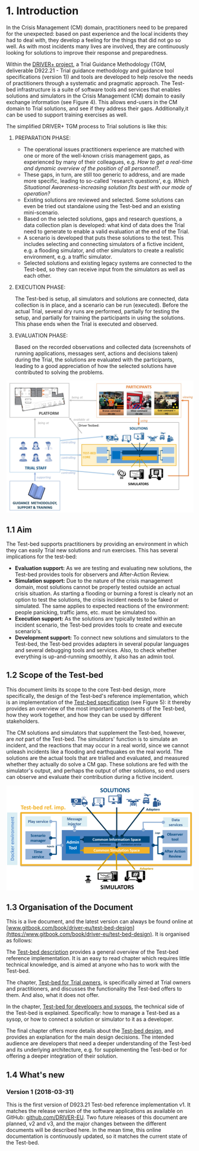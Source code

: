 # 1. Introduction

In the Crisis Management (CM) domain, practitioners need to be prepared for the unexpected: based on past experience and the local incidents they had to deal with, they develop a feeling for the things that did not go so well. As with most incidents many lives are involved, they are continuously looking for solutions to improve their response and preparedness.

Within the [DRIVER+ project](http://www.driver-project.eu), a Trial Guidance Methodology (TGM, deliverable D922.21 - Trial guidance methodology and guidance tool specifications (version 1)) and tools are developed to help resolve the needs of practitioners through a systematic and pragmatic approach. The Test-bed infrastructure is a suite of software tools and services that enables solutions and simulators in the Crisis Management (CM) domain to easily exchange information (see Figure 4). This allows end-users in the CM domain to Trial solutions, and see if they address their gaps. Additionally,it can be used to support training exercises as well.

The simplified DRIVER+ TGM process to Trial solutions is like this:

1. PREPARATION PHASE:

   - The operational issues practitioners experience are matched with one or more of the well-known crisis management gaps, as experienced by many of their colleagues, e.g. *How to get a real-time and dynamic overview of the position of all personnel?*.
   - These gaps, in turn, are still too generic to address, and are made more specific, leading to so-called 'research questions', e.g. *Which Situational Awareness-increasing solution fits best with our mode of operation?*
   - Existing solutions are reviewed and selected. Some solutions can even be tried out standalone using the Test-bed and an existing mini-scenario.
   - Based on the selected solutions, gaps and research questions, a data collection plan is developed: what kind of data does the Trial need to generate to enable a valid evaluation at the end of the Trial.
   - A scenario is developed that puts these solutions to the test. This includes selecting and connecting simulators of a fictive incident, e.g. a flooding simulator, and other simulators to create a realistic environment, e.g. a traffic simulator.
   - Selected solutions and existing legacy systems are connected to the Test-bed, so they can receive input from the simulators as well as each other.

2. EXECUTION PHASE:

   The Test-bed is setup, all simulators and solutions are connected, data collection is in place, and a scenario can be run (executed). Before the actual Trial, several dry runs are performed, partially for testing the setup, and partially for training the participants in using the solutions. This phase ends when the Trial is executed and observed.

3. EVALUATION PHASE:

   Based on the recorded observations and collected data (screenshots of running applications, messages sent, actions and decisions taken) during the Trial, the solutions are evaluated with the participants, leading to a good appreciation of how the selected solutions have contributed to solving the problems.

![Test-bed environment](img/test-bed-environment.jpg)

## 1.1 Aim

The Test-bed supports practitioners by providing an environment in which they can easily Trial new solutions and run exercises. This has several implications for the test-bed:

- **Evaluation support:** As we are testing and evaluating new solutions, the Test-bed provides tools for observers and After-Action Review.
- **Simulation support:** Due to the nature of the crisis management domain, most solutions cannot be properly tested outside an actual crisis situation. As starting a flooding or burning a forest is clearly not an option to test the solutions, the crisis incident needs to be faked or simulated. The same applies to expected reactions of the environment: people panicking, traffic jams, etc. must be simulated too.
- **Execution support:** As the solutions are typically tested within an incident scenario, the Test-bed provides tools to create and execute scenario's.
- **Development support:** To connect new solutions and simulators to the Test-bed, the Test-bed provides adapters in several popular languages and several debugging tools and services. Also, to check whether everything is up-and-running smoothly, it also has an admin tool.

## 1.2 Scope of the Test-bed

This document limits its scope to the core Test-bed design, more specifically, the design of the Test-bed's reference implementation, which is an implementation of the [Test-bed specification](https://driver-eu.gitbooks.io/test-bed-specification) (see Figure 5): it thereby provides an overview of the most important components of the Test-bed, how they work together, and how they can be used by different stakeholders.

The CM solutions and simulators that supplement the Test-bed, however, are *not* part of the Test-bed. The simulators' function is to simulate an incident, and the reactions that may occur in a real world, since we cannot unleash incidents like a flooding and earthquakes on the real world. The solutions are the actual tools that are trialled and evaluated, and measured whether they actually do solve a CM gap. These solutions are fed with the simulator's output, and perhaps the output of other solutions, so end users can observe and evaluate their contribution during a fictive incident.

![Scope of the test-bed](img/test-bed-components-explained.png)

## 1.3 Organisation of the Document

This is a live document, and the latest version can always be found online at [www.gitbook.com/book/driver-eu/test-bed-design](https://www.gitbook.com/book/driver-eu/test-bed-design). It is organised as follows:

The [Test-bed description](test-bed-description.md) provides a general overview of the Test-bed reference implementation. It is an easy to read chapter which requires little technical knowledge, and is aimed at anyone who has to work with the Test-bed.

The chapter, [Test-bed for Trial owners](Trial-owners.md), is specifically aimed at Trial owners and practitioners, and discusses the functionality the Test-bed offers to them. And also, what it does not offer.

In the chapter, [Test-bed for developers and sysops](developers.md), the technical side of the Test-bed is explained. Specifically: how to manage a Test-bed as a sysop, or how to connect a solution or simulator to it as a developer.

The final chapter offers more details about the [Test-bed design](design.md), and provides an explanation for the main design decisions. The intended audience are developers that need a deeper understanding of the Test-bed and its underlying architecture, e.g. for supplementing the Test-bed or for offering a deeper integration of their solution.

## 1.4 What's new

### Version 1 (2018-03-31)

This is the first version of D923.21 Test-bed reference implementation v1. It matches the release version of the software applications as available on GitHub: [github.com/DRIVER-EU](https://github.com/DRIVER-EU). Two future releases of this document are planned, v2 and v3, and the major changes between the different documents will be described here. In the mean time, this online documentation is continuously updated, so it matches the current state of the Test-bed.
